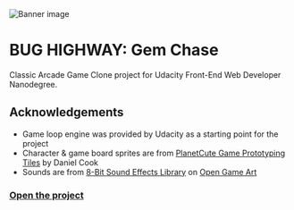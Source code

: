 <img src="https://peippo.github.io/arcade-game/images/banner.png" alt="Banner image">

# BUG HIGHWAY: Gem Chase

Classic Arcade Game Clone project for Udacity Front-End Web Developer Nanodegree.

## Acknowledgements
* Game loop engine was provided by Udacity as a starting point for the project
* Character & game board sprites are from [PlanetCute Game Prototyping Tiles](http://www.lostgarden.com/2007/05/dancs-miraculously-flexible-game.html) by Daniel Cook
* Sounds are from [8-Bit Sound Effects Library](https://opengameart.org/content/8-bit-sound-effects-library) on [Open Game Art](opengameart.org)

### <a href="https://peippo.github.io/arcade-game/">Open the project</a>
